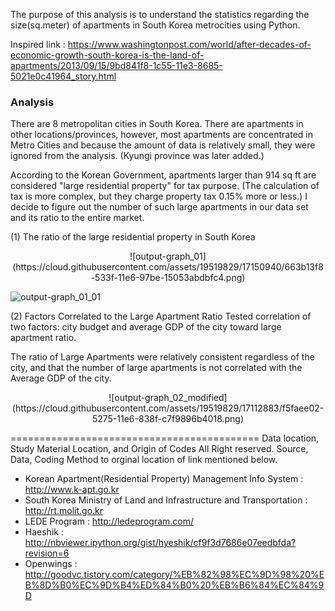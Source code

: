 The purpose of this analysis is to understand the statistics regarding the size(sq.meter) of apartments in South Korea metrocities using Python.

Inspired link : https://www.washingtonpost.com/world/after-decades-of-economic-growth-south-korea-is-the-land-of-apartments/2013/09/15/9bd841f8-1c55-11e3-8685-5021e0c41964_story.html

###  Analysis

There are  8 metropolitan cities in South Korea. There are apartments in other locations/provinces, however, most apartments are concentrated in Metro Cities and because the amount of data is relatively small, they were ignored from the analysis. (Kyungi province was later added.)

According to the Korean Government, apartments larger than 914 sq ft are considered "large residential property" for tax purpose. (The calculation of tax is more complex, but they charge property tax  0.15% more or less.) I decide to figure out the number of such large apartments in our data set and its ratio to the entire market.

(1) The ratio of the large residential property in South Korea

<p align="center">
![output-graph_01](https://cloud.githubusercontent.com/assets/19519829/17150940/663b13f8-533f-11e6-97be-15053abdbfc4.png)


![output-graph_01_01](https://cloud.githubusercontent.com/assets/19519829/17150543/e1ef9048-533d-11e6-9c40-6fbd17c83c00.png)


(2) Factors Correlated to the Large Apartment Ratio
Tested correlation of two factors: city budget and average GDP of the city toward large apartment ratio.

The ratio of Large Apartments were relatively consistent regardless of the city, and that the number of large apartments is not correlated with the Average GDP of the city.

<p align="center">
![output-graph_02_modified](https://cloud.githubusercontent.com/assets/19519829/17112883/f5faee02-5275-11e6-838f-c7f9896b4018.png)

===========================================
Data location, Study Material Location, and Origin of Codes 
All Right reserved. Source, Data, Coding Method to orginal location of link mentioned below.

- Korean Apartment(Residential Property) Management Info System : http://www.k-apt.go.kr
- South Korea Ministry of Land and Infrastructure and Transportation : http://rt.molit.go.kr
- LEDE Program : http://ledeprogram.com/
- Haeshik : http://nbviewer.ipython.org/gist/hyeshik/cf9f3d7686e07eedbfda?revision=6
- Openwings : http://goodvc.tistory.com/category/%EB%82%98%EC%9D%98%20%EB%8D%B0%EC%9D%B4%ED%84%B0%20%EB%B6%84%EC%84%9D
